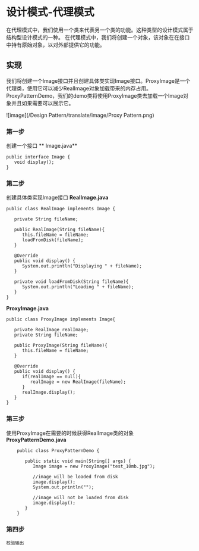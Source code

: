 
# 设计模式-代理模式


在代理模式中，我们使用一个类来代表另一个类的功能。这种类型的设计模式属于结构型设计模式的一种。
在代理模式中，我们将创建一个对象，该对象在在接口中持有原始对象，以对外部提供它的功能。

## 实现

我们将创建一个Image接口并且创建具体类实现Image接口。ProxyImage是一个代理类，使用它可以减少RealImage对象加载带来的内存占用。
ProxyPatternDemo，我们的demo类将使用ProxyImage类去加载一个Image对象并且如果需要可以展示它。
 
![image](/Design Pattern/translate/image/Proxy Pattern.png)

### 第一步

创建一个接口
** Image.java**

    public interface Image {
       void display();
    }

### 第二步

创建具体类实现Image接口
**RealImage.java**

    public class RealImage implements Image {
    
       private String fileName;
    
       public RealImage(String fileName){
          this.fileName = fileName;
          loadFromDisk(fileName);
       }
    
       @Override
       public void display() {
          System.out.println("Displaying " + fileName);
       }
    
       private void loadFromDisk(String fileName){
          System.out.println("Loading " + fileName);
       }
    }

**ProxyImage.java**

    public class ProxyImage implements Image{
    
       private RealImage realImage;
       private String fileName;
    
       public ProxyImage(String fileName){
          this.fileName = fileName;
       }
    
       @Override
       public void display() {
          if(realImage == null){
             realImage = new RealImage(fileName);
          }
          realImage.display();
       }
    }

### 第三步

使用ProxyImage在需要的时候获得RealImage类的对象
**ProxyPatternDemo.java**
```
    public class ProxyPatternDemo {
    	
       public static void main(String[] args) {
          Image image = new ProxyImage("test_10mb.jpg");
    
          //image will be loaded from disk
          image.display(); 
          System.out.println("");
          
          //image will not be loaded from disk
          image.display(); 	
       }
    }
```
### 第四步


```
校验输出
```

